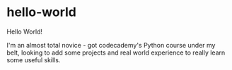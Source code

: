 # hello-world
Hello World!

I'm an almost total novice - got codecademy's Python course under my belt, looking to add some projects and real world experience to really learn some useful skills.
